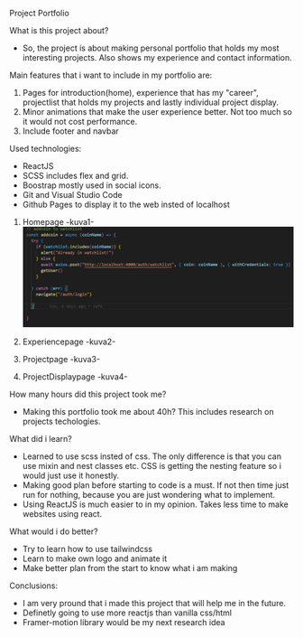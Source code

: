 Project Portfolio

What is this project about?
- So, the project is about making personal portfolio that holds my most interesting projects. Also shows my experience and contact information.

Main features that i want to include in my portfolio are:

1. Pages for introduction(home), experience that has my "career", projectlist that holds my projects and lastly individual project display.
2. Minor animations that make the user experience better. Not too much so it would not cost performance.
3. Include footer and navbar

Used technologies:

- ReactJS 
- SCSS includes flex and grid. 
- Boostrap mostly used in social icons.
- Git and Visual Studio Code
- Github Pages to display it to the web insted of localhost


1. Homepage
-kuva1-
![](https://github.com/Eero556/Crypto-Tracker/blob/main/Doku/Images/addcoin-project2.PNG)

2. Experiencepage
-kuva2-

3. Projectpage
-kuva3-

4. ProjectDisplaypage
-kuva4-

How many hours did this project took me?
- Making this portfolio took me about 40h? This includes research on projects techologies.


What did i learn?
- Learned to use scss insted of css. The only difference is that you can use mixin and nest classes etc. CSS is getting the nesting feature so i would just use it honestly.
- Making good plan before starting to code is a must. If not then time just run for nothing, because you are just wondering what to implement.
- Using ReactJS is much easier to in my opinion. Takes less time to make websites using react.


What would i do better?
- Try to learn how to use tailwindcss
- Learn to make own logo and animate it
- Make better plan from the start to know what i am making



Conclusions:
- I am very pround that i made this project that will help me in the future.
- Definetly going to use more reactjs than vanilla css/html
- Framer-motion library would be my next research idea







